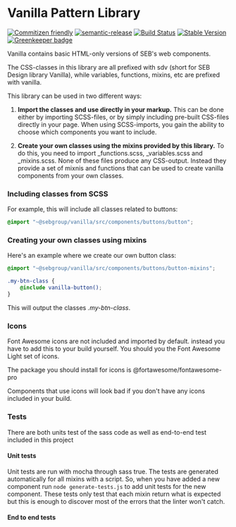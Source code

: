 # Vanilla Pattern Library

[![Commitizen friendly](https://img.shields.io/badge/commitizen-friendly-brightgreen.svg)](http://commitizen.github.io/cz-cli/)
[![semantic-release](https://img.shields.io/badge/%20%20%F0%9F%93%A6%F0%9F%9A%80-semantic--release-e10079.svg)](https://github.com/semantic-release/semantic-release)
[![Build Status](https://travis-ci.com/sebgroup/vanilla-pattern-library.svg?branch=dev)](https://travis-ci.com/sebgroup/vanilla-pattern-library)
[![Stable Version](https://img.shields.io/npm/v/@sebgroup/vanilla/latest.svg)](https://www.npmjs.com/package/@sebgroup/vanilla) [![Greenkeeper badge](https://badges.greenkeeper.io/sebgroup/vanilla-pattern-library.svg)](https://greenkeeper.io/)

Vanilla contains basic HTML-only versions of SEB's web components.

The CSS-classes in this library are all prefixed with sdv (short for SEB Design library Vanilla), while variables, functions, mixins, etc are prefixed with vanilla.

This library can be used in two different ways:
1. **Import the classes and use directly in your markup.** This can be done either by importing SCSS-files, or by simply including pre-built CSS-files directly in your page. When using SCSS-imports, you gain the ability to choose which components you want to include.

2. **Create your own classes using the mixins provided by this library.** To do this, you need to import _functions.scss, _variables.scss and _mixins.scss. None of these files produce any CSS-output. Instead they provide a set of mixnis and functions that can be used to create vanilla components from your own classes.

### Including classes from SCSS
For example, this will include all classes related to buttons:
```scss
@import "~@sebgroup/vanilla/src/components/buttons/button";
```

### Creating your own classes using mixins
Here's an example where we create our own button class:
```scss
@import "~@sebgroup/vanilla/src/components/buttons/button-mixins";

.my-btn-class {
    @include vanilla-button();
}
```
This will output the classes <i>.my-btn-class</i>.

### Icons
Font Awesome icons are not included and imported by default. instead you have to add this to your build yourself. You should you the Font Awesome Light set of icons.

The package you should install for icons is @fortawesome/fontawesome-pro

Components that use icons will look bad if you don't have any icons included in your build.

### Tests
There are both units test of the sass code as well as end-to-end test included in this project

#### Unit tests
Unit tests are run with mocha through sass true. The tests are generated automatically for all mixins with a script. So, when you have added a new component run `node generate-tests.js` to add unit tests for the new component. These tests only test that each mixin return what is expected but this is enough to discover most of the errors that the linter won't catch.

#### End to end tests
